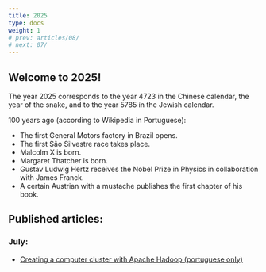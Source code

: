 ```yaml
---
title: 2025
type: docs
weight: 1
# prev: articles/08/
# next: 07/
---
```


## Welcome to 2025!

The year 2025 corresponds to the year 4723 in the Chinese calendar, the year of the snake, and to the year 5785 in the Jewish calendar.


100 years ago (according to Wikipedia in Portuguese):
* The first General Motors factory in Brazil opens.
* The first São Silvestre race takes place.
* Malcolm X is born.
* Margaret Thatcher is born.
* Gustav Ludwig Hertz receives the Nobel Prize in Physics in collaboration with James Franck.
* A certain Austrian with a mustache publishes the first chapter of his book.


## Published articles:

### July:

* [Creating a computer cluster with Apache Hadoop (portuguese only)](07/1-hadoop-cluster)
